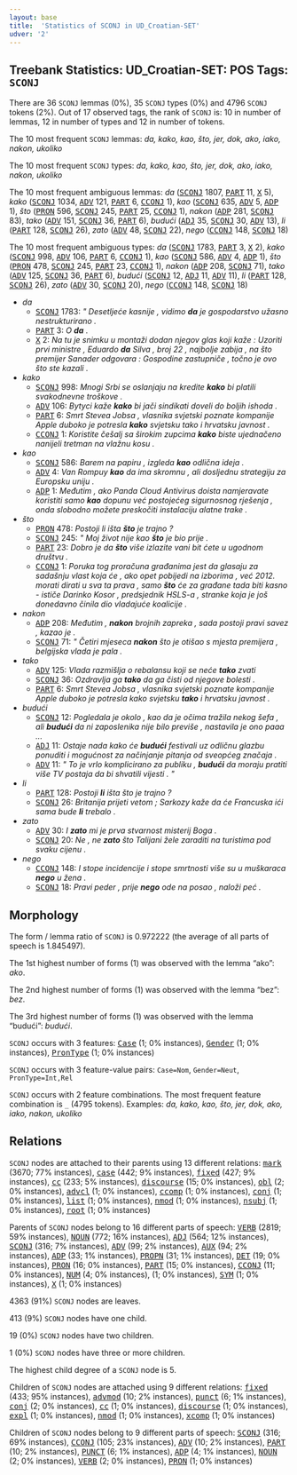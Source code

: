 ```yaml
---
layout: base
title:  'Statistics of SCONJ in UD_Croatian-SET'
udver: '2'
---
```


## Treebank Statistics: UD_Croatian-SET: POS Tags: `SCONJ`

There are 36 `SCONJ` lemmas (0%), 35 `SCONJ` types (0%) and 4796 `SCONJ` tokens (2%).
Out of 17 observed tags, the rank of `SCONJ` is: 10 in number of lemmas, 12 in number of types and 12 in number of tokens.

The 10 most frequent `SCONJ` lemmas: <em>da, kako, kao, što, jer, dok, ako, iako, nakon, ukoliko</em>

The 10 most frequent `SCONJ` types:  <em>da, kako, kao, što, jer, dok, ako, iako, nakon, ukoliko</em>

The 10 most frequent ambiguous lemmas: <em>da</em> (<tt><a href="hr_set-pos-SCONJ.html">SCONJ</a></tt> 1807, <tt><a href="hr_set-pos-PART.html">PART</a></tt> 11, <tt><a href="hr_set-pos-X.html">X</a></tt> 5), <em>kako</em> (<tt><a href="hr_set-pos-SCONJ.html">SCONJ</a></tt> 1034, <tt><a href="hr_set-pos-ADV.html">ADV</a></tt> 121, <tt><a href="hr_set-pos-PART.html">PART</a></tt> 6, <tt><a href="hr_set-pos-CCONJ.html">CCONJ</a></tt> 1), <em>kao</em> (<tt><a href="hr_set-pos-SCONJ.html">SCONJ</a></tt> 635, <tt><a href="hr_set-pos-ADV.html">ADV</a></tt> 5, <tt><a href="hr_set-pos-ADP.html">ADP</a></tt> 1), <em>što</em> (<tt><a href="hr_set-pos-PRON.html">PRON</a></tt> 596, <tt><a href="hr_set-pos-SCONJ.html">SCONJ</a></tt> 245, <tt><a href="hr_set-pos-PART.html">PART</a></tt> 25, <tt><a href="hr_set-pos-CCONJ.html">CCONJ</a></tt> 1), <em>nakon</em> (<tt><a href="hr_set-pos-ADP.html">ADP</a></tt> 281, <tt><a href="hr_set-pos-SCONJ.html">SCONJ</a></tt> 83), <em>tako</em> (<tt><a href="hr_set-pos-ADV.html">ADV</a></tt> 151, <tt><a href="hr_set-pos-SCONJ.html">SCONJ</a></tt> 36, <tt><a href="hr_set-pos-PART.html">PART</a></tt> 6), <em>budući</em> (<tt><a href="hr_set-pos-ADJ.html">ADJ</a></tt> 35, <tt><a href="hr_set-pos-SCONJ.html">SCONJ</a></tt> 30, <tt><a href="hr_set-pos-ADV.html">ADV</a></tt> 13), <em>li</em> (<tt><a href="hr_set-pos-PART.html">PART</a></tt> 128, <tt><a href="hr_set-pos-SCONJ.html">SCONJ</a></tt> 26), <em>zato</em> (<tt><a href="hr_set-pos-ADV.html">ADV</a></tt> 48, <tt><a href="hr_set-pos-SCONJ.html">SCONJ</a></tt> 22), <em>nego</em> (<tt><a href="hr_set-pos-CCONJ.html">CCONJ</a></tt> 148, <tt><a href="hr_set-pos-SCONJ.html">SCONJ</a></tt> 18)

The 10 most frequent ambiguous types:  <em>da</em> (<tt><a href="hr_set-pos-SCONJ.html">SCONJ</a></tt> 1783, <tt><a href="hr_set-pos-PART.html">PART</a></tt> 3, <tt><a href="hr_set-pos-X.html">X</a></tt> 2), <em>kako</em> (<tt><a href="hr_set-pos-SCONJ.html">SCONJ</a></tt> 998, <tt><a href="hr_set-pos-ADV.html">ADV</a></tt> 106, <tt><a href="hr_set-pos-PART.html">PART</a></tt> 6, <tt><a href="hr_set-pos-CCONJ.html">CCONJ</a></tt> 1), <em>kao</em> (<tt><a href="hr_set-pos-SCONJ.html">SCONJ</a></tt> 586, <tt><a href="hr_set-pos-ADV.html">ADV</a></tt> 4, <tt><a href="hr_set-pos-ADP.html">ADP</a></tt> 1), <em>što</em> (<tt><a href="hr_set-pos-PRON.html">PRON</a></tt> 478, <tt><a href="hr_set-pos-SCONJ.html">SCONJ</a></tt> 245, <tt><a href="hr_set-pos-PART.html">PART</a></tt> 23, <tt><a href="hr_set-pos-CCONJ.html">CCONJ</a></tt> 1), <em>nakon</em> (<tt><a href="hr_set-pos-ADP.html">ADP</a></tt> 208, <tt><a href="hr_set-pos-SCONJ.html">SCONJ</a></tt> 71), <em>tako</em> (<tt><a href="hr_set-pos-ADV.html">ADV</a></tt> 125, <tt><a href="hr_set-pos-SCONJ.html">SCONJ</a></tt> 36, <tt><a href="hr_set-pos-PART.html">PART</a></tt> 6), <em>budući</em> (<tt><a href="hr_set-pos-SCONJ.html">SCONJ</a></tt> 12, <tt><a href="hr_set-pos-ADJ.html">ADJ</a></tt> 11, <tt><a href="hr_set-pos-ADV.html">ADV</a></tt> 11), <em>li</em> (<tt><a href="hr_set-pos-PART.html">PART</a></tt> 128, <tt><a href="hr_set-pos-SCONJ.html">SCONJ</a></tt> 26), <em>zato</em> (<tt><a href="hr_set-pos-ADV.html">ADV</a></tt> 30, <tt><a href="hr_set-pos-SCONJ.html">SCONJ</a></tt> 20), <em>nego</em> (<tt><a href="hr_set-pos-CCONJ.html">CCONJ</a></tt> 148, <tt><a href="hr_set-pos-SCONJ.html">SCONJ</a></tt> 18)


* <em>da</em>
  * <tt><a href="hr_set-pos-SCONJ.html">SCONJ</a></tt> 1783: <em>" Desetljeće kasnije , vidimo <b>da</b> je gospodarstvo užasno nestrukturirano .</em>
  * <tt><a href="hr_set-pos-PART.html">PART</a></tt> 3: <em>O <b>da</b> .</em>
  * <tt><a href="hr_set-pos-X.html">X</a></tt> 2: <em>Na tu je snimku u montaži dodan njegov glas koji kaže : Uzoriti prvi ministre , Eduardo <b>da</b> Silva , broj 22 , najbolje zabija , na što premijer Sanader odgovara : Gospodine zastupniče , točno je ovo što ste kazali .</em>
* <em>kako</em>
  * <tt><a href="hr_set-pos-SCONJ.html">SCONJ</a></tt> 998: <em>Mnogi Srbi se oslanjaju na kredite <b>kako</b> bi platili svakodnevne troškove .</em>
  * <tt><a href="hr_set-pos-ADV.html">ADV</a></tt> 106: <em>Bytyci kaže <b>kako</b> bi jači sindikati doveli do boljih ishoda .</em>
  * <tt><a href="hr_set-pos-PART.html">PART</a></tt> 6: <em>Smrt Stevea Jobsa , vlasnika svjetski poznate kompanije Apple duboko je potresla <b>kako</b> svjetsku tako i hrvatsku javnost .</em>
  * <tt><a href="hr_set-pos-CCONJ.html">CCONJ</a></tt> 1: <em>Koristite češalj sa širokim zupcima <b>kako</b> biste ujednačeno nanijeli tretman na vlažnu kosu .</em>
* <em>kao</em>
  * <tt><a href="hr_set-pos-SCONJ.html">SCONJ</a></tt> 586: <em>Barem na papiru , izgleda <b>kao</b> odlična ideja .</em>
  * <tt><a href="hr_set-pos-ADV.html">ADV</a></tt> 4: <em>Van Rompuy <b>kao</b> da ima skromnu , ali dosljednu strategiju za Europsku uniju .</em>
  * <tt><a href="hr_set-pos-ADP.html">ADP</a></tt> 1: <em>Međutim , ako Panda Cloud Antivirus doista namjeravate koristiti samo <b>kao</b> dopunu već postojećeg sigurnosnog rješenja , onda slobodno možete preskočiti instalaciju alatne trake .</em>
* <em>što</em>
  * <tt><a href="hr_set-pos-PRON.html">PRON</a></tt> 478: <em>Postoji li išta <b>što</b> je trajno ?</em>
  * <tt><a href="hr_set-pos-SCONJ.html">SCONJ</a></tt> 245: <em>" Moj život nije kao <b>što</b> je bio prije .</em>
  * <tt><a href="hr_set-pos-PART.html">PART</a></tt> 23: <em>Dobro je da <b>što</b> više izlazite vani bit ćete u ugodnom društvu .</em>
  * <tt><a href="hr_set-pos-CCONJ.html">CCONJ</a></tt> 1: <em>Poruka tog proračuna građanima jest da glasaju za sadašnju vlast koja će , ako opet pobijedi na izborima , već 2012. morati dirati u sva ta prava , samo <b>što</b> će za građane tada biti kasno - ističe Darinko Kosor , predsjednik HSLS-a , stranke koja je još donedavno činila dio vladajuće koalicije .</em>
* <em>nakon</em>
  * <tt><a href="hr_set-pos-ADP.html">ADP</a></tt> 208: <em>Međutim , <b>nakon</b> brojnih zapreka , sada postoji pravi savez , kazao je .</em>
  * <tt><a href="hr_set-pos-SCONJ.html">SCONJ</a></tt> 71: <em>" Četiri mjeseca <b>nakon</b> što je otišao s mjesta premijera , belgijska vlada je pala .</em>
* <em>tako</em>
  * <tt><a href="hr_set-pos-ADV.html">ADV</a></tt> 125: <em>Vlada razmišlja o rebalansu koji se neće <b>tako</b> zvati</em>
  * <tt><a href="hr_set-pos-SCONJ.html">SCONJ</a></tt> 36: <em>Ozdravlja ga <b>tako</b> da ga čisti od njegove bolesti .</em>
  * <tt><a href="hr_set-pos-PART.html">PART</a></tt> 6: <em>Smrt Stevea Jobsa , vlasnika svjetski poznate kompanije Apple duboko je potresla kako svjetsku <b>tako</b> i hrvatsku javnost .</em>
* <em>budući</em>
  * <tt><a href="hr_set-pos-SCONJ.html">SCONJ</a></tt> 12: <em>Pogledala je okolo , kao da je očima tražila nekog šefa , ali <b>budući</b> da ni zaposlenika nije bilo previše , nastavila je ono paaa ...</em>
  * <tt><a href="hr_set-pos-ADJ.html">ADJ</a></tt> 11: <em>Ostaje nada kako će <b>budući</b> festivali uz odličnu glazbu ponuditi i mogućnost za načinjanje pitanja od sveopćeg značaja .</em>
  * <tt><a href="hr_set-pos-ADV.html">ADV</a></tt> 11: <em>" To je vrlo komplicirano za publiku , <b>budući</b> da moraju pratiti više TV postaja da bi shvatili vijesti . "</em>
* <em>li</em>
  * <tt><a href="hr_set-pos-PART.html">PART</a></tt> 128: <em>Postoji <b>li</b> išta što je trajno ?</em>
  * <tt><a href="hr_set-pos-SCONJ.html">SCONJ</a></tt> 26: <em>Britanija prijeti vetom ; Sarkozy kaže da će Francuska ići sama bude <b>li</b> trebalo .</em>
* <em>zato</em>
  * <tt><a href="hr_set-pos-ADV.html">ADV</a></tt> 30: <em>I <b>zato</b> mi je prva stvarnost misterij Boga .</em>
  * <tt><a href="hr_set-pos-SCONJ.html">SCONJ</a></tt> 20: <em>Ne , ne <b>zato</b> što Talijani žele zaraditi na turistima pod svaku cijenu .</em>
* <em>nego</em>
  * <tt><a href="hr_set-pos-CCONJ.html">CCONJ</a></tt> 148: <em>I stope incidencije i stope smrtnosti više su u muškaraca <b>nego</b> u žena .</em>
  * <tt><a href="hr_set-pos-SCONJ.html">SCONJ</a></tt> 18: <em>Pravi peder , prije <b>nego</b> ode na posao , naloži peć .</em>

## Morphology

The form / lemma ratio of `SCONJ` is 0.972222 (the average of all parts of speech is 1.845497).

The 1st highest number of forms (1) was observed with the lemma “ako”: <em>ako</em>.

The 2nd highest number of forms (1) was observed with the lemma “bez”: <em>bez</em>.

The 3rd highest number of forms (1) was observed with the lemma “budući”: <em>budući</em>.

`SCONJ` occurs with 3 features: <tt><a href="hr_set-feat-Case.html">Case</a></tt> (1; 0% instances), <tt><a href="hr_set-feat-Gender.html">Gender</a></tt> (1; 0% instances), <tt><a href="hr_set-feat-PronType.html">PronType</a></tt> (1; 0% instances)

`SCONJ` occurs with 3 feature-value pairs: `Case=Nom`, `Gender=Neut`, `PronType=Int,Rel`

`SCONJ` occurs with 2 feature combinations.
The most frequent feature combination is `_` (4795 tokens).
Examples: <em>da, kako, kao, što, jer, dok, ako, iako, nakon, ukoliko</em>


## Relations

`SCONJ` nodes are attached to their parents using 13 different relations: <tt><a href="hr_set-dep-mark.html">mark</a></tt> (3670; 77% instances), <tt><a href="hr_set-dep-case.html">case</a></tt> (442; 9% instances), <tt><a href="hr_set-dep-fixed.html">fixed</a></tt> (427; 9% instances), <tt><a href="hr_set-dep-cc.html">cc</a></tt> (233; 5% instances), <tt><a href="hr_set-dep-discourse.html">discourse</a></tt> (15; 0% instances), <tt><a href="hr_set-dep-obl.html">obl</a></tt> (2; 0% instances), <tt><a href="hr_set-dep-advcl.html">advcl</a></tt> (1; 0% instances), <tt><a href="hr_set-dep-ccomp.html">ccomp</a></tt> (1; 0% instances), <tt><a href="hr_set-dep-conj.html">conj</a></tt> (1; 0% instances), <tt><a href="hr_set-dep-list.html">list</a></tt> (1; 0% instances), <tt><a href="hr_set-dep-nmod.html">nmod</a></tt> (1; 0% instances), <tt><a href="hr_set-dep-nsubj.html">nsubj</a></tt> (1; 0% instances), <tt><a href="hr_set-dep-root.html">root</a></tt> (1; 0% instances)

Parents of `SCONJ` nodes belong to 16 different parts of speech: <tt><a href="hr_set-pos-VERB.html">VERB</a></tt> (2819; 59% instances), <tt><a href="hr_set-pos-NOUN.html">NOUN</a></tt> (772; 16% instances), <tt><a href="hr_set-pos-ADJ.html">ADJ</a></tt> (564; 12% instances), <tt><a href="hr_set-pos-SCONJ.html">SCONJ</a></tt> (316; 7% instances), <tt><a href="hr_set-pos-ADV.html">ADV</a></tt> (99; 2% instances), <tt><a href="hr_set-pos-AUX.html">AUX</a></tt> (94; 2% instances), <tt><a href="hr_set-pos-ADP.html">ADP</a></tt> (33; 1% instances), <tt><a href="hr_set-pos-PROPN.html">PROPN</a></tt> (31; 1% instances), <tt><a href="hr_set-pos-DET.html">DET</a></tt> (19; 0% instances), <tt><a href="hr_set-pos-PRON.html">PRON</a></tt> (16; 0% instances), <tt><a href="hr_set-pos-PART.html">PART</a></tt> (15; 0% instances), <tt><a href="hr_set-pos-CCONJ.html">CCONJ</a></tt> (11; 0% instances), <tt><a href="hr_set-pos-NUM.html">NUM</a></tt> (4; 0% instances),  (1; 0% instances), <tt><a href="hr_set-pos-SYM.html">SYM</a></tt> (1; 0% instances), <tt><a href="hr_set-pos-X.html">X</a></tt> (1; 0% instances)

4363 (91%) `SCONJ` nodes are leaves.

413 (9%) `SCONJ` nodes have one child.

19 (0%) `SCONJ` nodes have two children.

1 (0%) `SCONJ` nodes have three or more children.

The highest child degree of a `SCONJ` node is 5.

Children of `SCONJ` nodes are attached using 9 different relations: <tt><a href="hr_set-dep-fixed.html">fixed</a></tt> (433; 95% instances), <tt><a href="hr_set-dep-advmod.html">advmod</a></tt> (10; 2% instances), <tt><a href="hr_set-dep-punct.html">punct</a></tt> (6; 1% instances), <tt><a href="hr_set-dep-conj.html">conj</a></tt> (2; 0% instances), <tt><a href="hr_set-dep-cc.html">cc</a></tt> (1; 0% instances), <tt><a href="hr_set-dep-discourse.html">discourse</a></tt> (1; 0% instances), <tt><a href="hr_set-dep-expl.html">expl</a></tt> (1; 0% instances), <tt><a href="hr_set-dep-nmod.html">nmod</a></tt> (1; 0% instances), <tt><a href="hr_set-dep-xcomp.html">xcomp</a></tt> (1; 0% instances)

Children of `SCONJ` nodes belong to 9 different parts of speech: <tt><a href="hr_set-pos-SCONJ.html">SCONJ</a></tt> (316; 69% instances), <tt><a href="hr_set-pos-CCONJ.html">CCONJ</a></tt> (105; 23% instances), <tt><a href="hr_set-pos-ADV.html">ADV</a></tt> (10; 2% instances), <tt><a href="hr_set-pos-PART.html">PART</a></tt> (10; 2% instances), <tt><a href="hr_set-pos-PUNCT.html">PUNCT</a></tt> (6; 1% instances), <tt><a href="hr_set-pos-ADP.html">ADP</a></tt> (4; 1% instances), <tt><a href="hr_set-pos-NOUN.html">NOUN</a></tt> (2; 0% instances), <tt><a href="hr_set-pos-VERB.html">VERB</a></tt> (2; 0% instances), <tt><a href="hr_set-pos-PRON.html">PRON</a></tt> (1; 0% instances)

